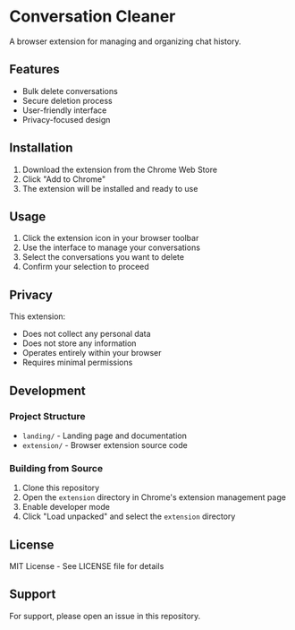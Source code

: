 # Conversation Cleaner

A browser extension for managing and organizing chat history.

## Features

- Bulk delete conversations
- Secure deletion process
- User-friendly interface
- Privacy-focused design

## Installation

1. Download the extension from the Chrome Web Store
2. Click "Add to Chrome"
3. The extension will be installed and ready to use

## Usage

1. Click the extension icon in your browser toolbar
2. Use the interface to manage your conversations
3. Select the conversations you want to delete
4. Confirm your selection to proceed

## Privacy

This extension:
- Does not collect any personal data
- Does not store any information
- Operates entirely within your browser
- Requires minimal permissions

## Development

### Project Structure
- `landing/` - Landing page and documentation
- `extension/` - Browser extension source code

### Building from Source
1. Clone this repository
2. Open the `extension` directory in Chrome's extension management page
3. Enable developer mode
4. Click "Load unpacked" and select the `extension` directory

## License

MIT License - See LICENSE file for details

## Support

For support, please open an issue in this repository. 